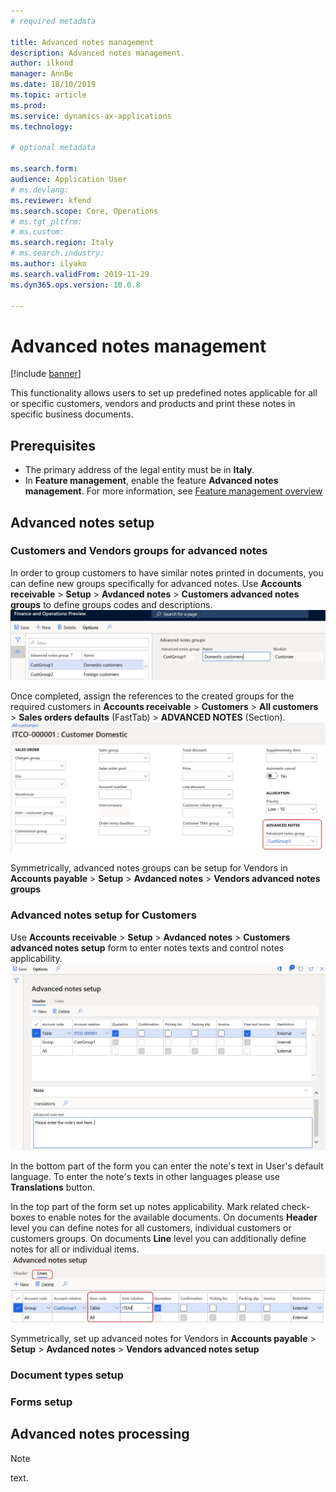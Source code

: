 ```yaml
---
# required metadata

title: Advanced notes management
description: Advanced notes management.
author: ilkond
manager: AnnBe
ms.date: 18/10/2019
ms.topic: article
ms.prod: 
ms.service: dynamics-ax-applications
ms.technology: 

# optional metadata

ms.search.form: 
audience: Application User
# ms.devlang: 
ms.reviewer: kfend
ms.search.scope: Core, Operations
# ms.tgt_pltfrm: 
# ms.custom: 
ms.search.region: Italy
# ms.search.industry: 
ms.author: ilyako
ms.search.validFrom: 2019-11-29
ms.dyn365.ops.version: 10.0.8

---
```


# Advanced notes management

[!include [banner](../includes/banner.md)]

This functionality allows users to set up predefined notes applicable for all or specific customers, vendors and products and print these notes in specific business documents.
 
## Prerequisites

- The primary address of the legal entity must be in **Italy**.
- In **Feature management**, enable the feature **Advanced notes management**. For more information, see [Feature management overview](../../fin-and-ops/get-started/feature-management/feature-management-overview.md)

## Advanced notes setup
### Customers and Vendors groups for advanced notes
In order to group customers to have similar notes printed in documents, you can define new groups specifically for advanced notes. 
Use **Accounts receivable** > **Setup** > **Avdanced notes** > **Customers advanced notes groups** to define groups codes and descriptions.
![Customers groups setup](media/emea-ita-exil-notes-groups.jpg)

Once completed, assign the references to the created groups for the required customers in **Accounts receivable** > **Customers** > **All customers** > **Sales orders defaults** (FastTab) > **ADVANCED NOTES** (Section).
![Customers groups assignment](media/emea-ita-exil-notes-cust-groups.jpg)

Symmetrically, advanced notes groups can be setup for Vendors in **Accounts payable** > **Setup** > **Avdanced notes** > **Vendors advanced notes groups** 

### Advanced notes setup for Customers
Use **Accounts receivable** > **Setup** > **Avdanced notes** > **Customers advanced notes setup** form to enter notes texts and control notes applicability.
![Customers notes setup](media/emea-ita-exil-notes-setup.jpg)

In the bottom part of the form you can enter the note's text in User's default language. To enter the note's texts in other languages please use **Translations** button.

In the top part of the form set up notes applicability. Mark related check-boxes to enable notes for the available documents.
On documents **Header** level you can define notes for all customers, individual customers or customers groups.
On documents **Line** level you can additionally define notes for all or individual items.
![Customers notes lines setup](media/emea-ita-exil-notes-setup-item.jpg)

Symmetrically, set up advanced notes for Vendors in **Accounts payable** > **Setup** > **Avdanced notes** > **Vendors advanced notes setup** 

### Document types setup

### Forms setup

## Advanced notes processing

> [!NOTE]
> text.
